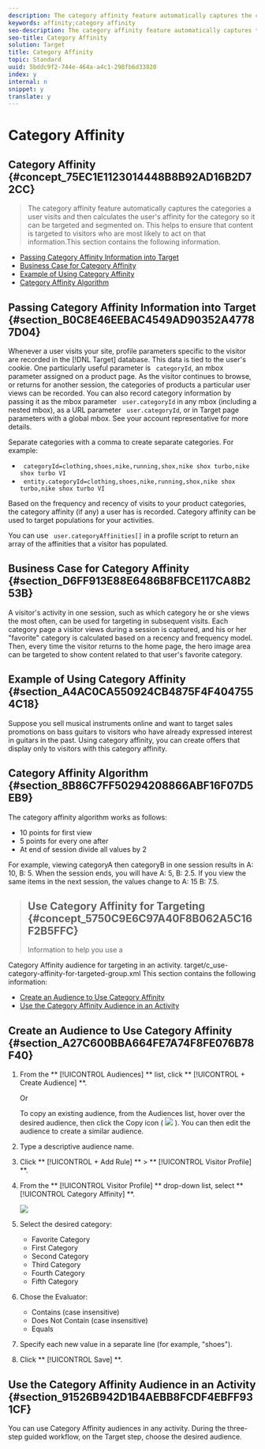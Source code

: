 ```yaml
---
description: The category affinity feature automatically captures the categories a user visits and then calculates the user's affinity for the category so it can be targeted and segmented on. This helps to ensure that content is targeted to visitors who are most likely to act on that information.
keywords: affinity;category affinity
seo-description: The category affinity feature automatically captures the categories a user visits and then calculates the user's affinity for the category so it can be targeted and segmented on. This helps to ensure that content is targeted to visitors who are most likely to act on that information.
seo-title: Category Affinity
solution: Target
title: Category Affinity
topic: Standard
uuid: 5bddc9f2-744e-464a-a4c1-298fb6d33820
index: y
internal: n
snippet: y
translate: y
---
```


# Category Affinity

## Category Affinity {#concept_75EC1E1123014448B8B92AD16B2D72CC}
>The category affinity feature automatically captures the categories a user visits and then calculates the user's affinity for the category so it can be targeted and segmented on. This helps to ensure that content is targeted to visitors who are most likely to act on that information.This section contains the following information. 


* [ Passing Category Affinity Information into Target](c_category_affinity.md#section_B0C8E46EEBAC4549AD90352A47787D04)
* [ Business Case for Category Affinity](c_category_affinity.md#section_D6FF913E88E6486B8FBCE117CA8B253B)
* [ Example of Using Category Affinity](c_category_affinity.md#section_A4AC0CA550924CB4875F4F4047554C18)
* [ Category Affinity Algorithm](c_category_affinity.md#section_8B86C7FF50294208866ABF16F07D5EB9)


## Passing Category Affinity Information into Target {#section_B0C8E46EEBAC4549AD90352A47787D04}

Whenever a user visits your site, profile parameters specific to the visitor are recorded in the [!DNL  Target] database. This data is tied to the user's cookie. One particularly useful parameter is ` categoryId`, an mbox parameter assigned on a product page. As the visitor continues to browse, or returns for another session, the categories of products a particular user views can be recorded. You can also record category information by passing it as the mbox parameter ` user.categoryId` in any mbox (including a nested mbox), as a URL parameter ` user.categoryId`, or in Target page parameters with a global mbox. See your account representative for more details. 

Separate categories with a comma to create separate categories. For example: 


* ` categoryId=clothing,​shoes,​nike,​running,​shox,​nike shox turbo,​nike shox turbo VI`
* ` entity.categoryId=clothing,​shoes,​nike,​running,​shox,​nike shox turbo,​nike shox turbo VI`


Based on the frequency and recency of visits to your product categories, the category affinity (if any) a user has is recorded. Category affinity can be used to target populations for your activities. 

You can use ` user.categoryAffinities[]` in a profile script to return an array of the affinities that a visitor has populated. 

## Business Case for Category Affinity {#section_D6FF913E88E6486B8FBCE117CA8B253B}

A visitor's activity in one session, such as which category he or she views the most often, can be used for targeting in subsequent visits. Each category page a visitor views during a session is captured, and his or her "favorite" category is calculated based on a recency and frequency model. Then, every time the visitor returns to the home page, the hero image area can be targeted to show content related to that user's favorite category. 

## Example of Using Category Affinity {#section_A4AC0CA550924CB4875F4F4047554C18}

Suppose you sell musical instruments online and want to target sales promotions on bass guitars to visitors who have already expressed interest in guitars in the past. Using category affinity, you can create offers that display only to visitors with this category affinity. 

## Category Affinity Algorithm {#section_8B86C7FF50294208866ABF16F07D5EB9}

The category affinity algorithm works as follows: 


* 10 points for first view
* 5 points for every one after
* At end of session divide all values by 2


For example, viewing categoryA then categoryB in one session results in A: 10, B: 5. When the session ends, you will have A: 5, B: 2.5. If you view the same items in the next session, the values change to A: 15 B: 7.5. 
>## Use Category Affinity for Targeting {#concept_5750C9E6C97A40F8B062A5C16F2B5FFC}
>Information to help you use a 
<wintitle>
  Category Affinity
</wintitle> audience for targeting in an activity. 
<draft-comment>
  target/c_use-category-affinity-for-targeted-group.xml 
</draft-comment>This section contains the following information: 


* [ Create an Audience to Use Category Affinity](c_category_affinity.md#section_A27C600BBA664FE7A74F8FE076B78F40)
* [ Use the Category Affinity Audience in an Activity](c_category_affinity.md#section_91526B942D1B4AEBB8FCDF4EBFF931CF)


## Create an Audience to Use Category Affinity {#section_A27C600BBA664FE7A74F8FE076B78F40}


1. From the ** [!UICONTROL  Audiences] ** list, click ** [!UICONTROL  + Create Audience] **. 

   Or 

   To copy an existing audience, from the Audiences list, hover over the desired audience, then click the Copy icon (  ![](/migration-test-20180813/assets/icon_copy.png) ). You can then edit the audience to create a similar audience. 

1. Type a descriptive audience name. 

1. Click ** [!UICONTROL  + Add Rule] ** > ** [!UICONTROL  Visitor Profile] **. 

1. From the ** [!UICONTROL  Visitor Profile] ** drop-down list, select ** [!UICONTROL  Category Affinity] **. 

   ![](/migration-test-20180813/assets/affinity.png) 

1. Select the desired category: 


    * Favorite Category
    * First Category
    * Second Category
    * Third Category
    * Fourth Category
    * Fifth Category


1. Chose the Evaluator: 


    * Contains (case insensitive)
    * Does Not Contain (case insensitive)
    * Equals


1. Specify each new value in a separate line (for example, "shoes"). 

1. Click ** [!UICONTROL  Save] **. 



## Use the Category Affinity Audience in an Activity {#section_91526B942D1B4AEBB8FCDF4EBFF931CF}

You can use Category Affinity audiences in any activity. During the three-step guided workflow, on the Target step, choose the desired audience. 
